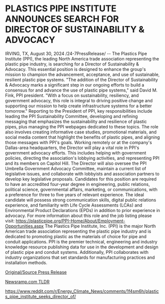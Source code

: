 # PLASTICS PIPE INSTITUTE ANNOUNCES SEARCH FOR DIRECTOR OF SUSTAINABILITY & ADVOCACY

IRVING, TX, August 30, 2024 /24-7PressRelease/ -- The Plastics Pipe Institute (PPI), the leading North America trade association representing the plastic pipe industry, is searching for a Director of Sustainability & Advocacy. This essential position is designed to enhance the group's mission to champion the advancement, acceptance, and use of sustainable, resilient plastic pipe systems.   "The addition of the Director of Sustainability & Advocacy marks a significant step in our ongoing efforts to build a consensus for and advance the use of plastic pipe systems," said David M. Fink, PPI president. "With a focus on sustainability, resiliency, and government advocacy, this role is integral to driving positive change and supporting our mission to help create infrastructure systems for a better tomorrow."  Reporting to the President of PPI, key responsibilities include leading the PPI Sustainability Committee, developing and refining messaging that emphasizes the sustainability and resilience of plastic pipes, plus managing the PPI webpages dedicated to these topics. The role also involves creating informative case studies, promotional materials, and social media content that highlight the benefits of plastic pipes, and aligning those messages with PPI's goals.   Working remotely or at the company's Dallas-area headquarters, the Director will play a vital role in PPI's government advocacy efforts. This includes helping with government policies, directing the association's lobbying activities, and representing PPI and its members on Capitol Hill. The Director will also oversee the PPI Umbrella Government Advocacy Committee, maintain a current list of legislative issues, and collaborate with lobbyists and association partners to develop key legislative proposals.  Candidates for this position are required to have an accredited four-year degree in engineering, public relations, political science, governmental affairs, marketing, or communications, with a preference for three to five years of relevant experience. The ideal candidate will possess strong communication skills, digital public relations experience, and familiarity with Life Cycle Assessments (LCAs) and Environmental Product Declarations (EPDs) in addition to prior experience in advocacy.  For more information about this role and the job listing please visit: https://plasticpipe.org/PPI-Home/About/Employment-Opportunities.aspx  The Plastics Pipe Institute, Inc. (PPI) is the major North American trade association representing the plastic pipe industry and is dedicated to promoting plastic as the materials of choice for pipe and conduit applications. PPI is the premier technical, engineering and industry knowledge resource publishing data for use in the development and design of plastic pipe and conduit systems. Additionally, PPI collaborates with industry organizations that set standards for manufacturing practices and installation methods. 

[Original/Source Press Release](https://www.24-7pressrelease.com/press-release/513925/plastics-pipe-institute-announces-search-for-director-of-sustainability-advocacy)
                    

[Newsramp.com TLDR](None) 

https://www.reddit.com/r/Energy_Climate_News/comments/1f4sm6h/plastics_pipe_institute_seeks_director_of/